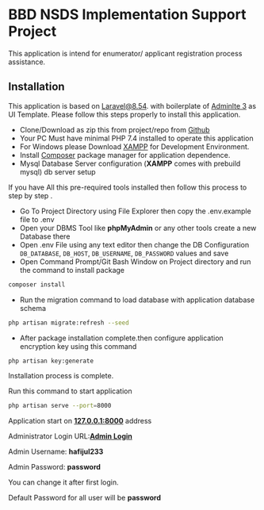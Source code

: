 # BBD NSDS Implementation Support Project
This application is intend for enumerator/ applicant registration process assistance.

## Installation 
This application is based on [Laravel@8.54](https://laravel.com). with boilerplate of [Adminlte 3](https://adminlte.io/themes/v3/) as UI Template.
Please follow this steps properly to install this application.
* Clone/Download as zip this from project/repo from [Github](https://github.com/hafijul233/bbs-nsds)
* Your PC Must have minimal PHP 7.4 installed to operate this application
* For Windows please Download [XAMPP](https://www.apachefriends.org/download.html) for Development Environment.
* Install [Composer](https://getcomposer.org/download/) package manager for application dependence.
* Mysql Database Server configuration (**XAMPP** comes with prebuild mysql) db server setup

If you have All this pre-required tools installed then follow this process to step by step .
* Go To Project Directory using File Explorer then copy the .env.example file to .env
* Open your DBMS Tool like **phpMyAdmin** or any other tools create a new Database there  
* Open .env File using any text editor then change the DB Configuration `DB_DATABASE`, `DB_HOST`, `DB_USERNAME`, `DB_PASSWORD` values and save
* Open Command Prompt/Git Bash Window on Project directory and run the command to install package
```bash
composer install
```
* Run the migration command to load database with application database schema
```bash
php artisan migrate:refresh --seed
```
* After package installation complete.then configure application encryption key using this command
```bash
php artisan key:generate
```
Installation process is complete.

Run this command to start application
```bash
php artisan serve --port=8000
```
Application start on **[127.0.0.1:8000](http://127.0.0.1:8000)** address

Administrator Login URL:**[Admin Login](http://127.0.0.1:8000/backend/login/)**

Admin Username: **hafijul233**

Admin Password: **password**

You can change it after first login.

Default Password for all user will be **password**

